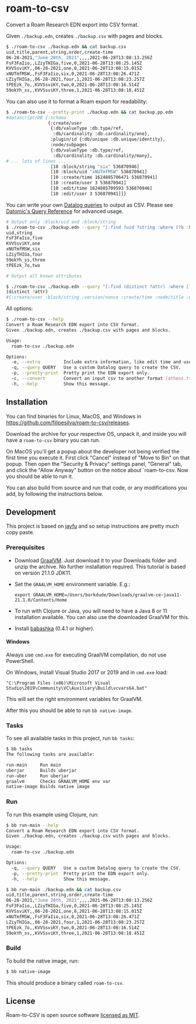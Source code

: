 # roam-to-csv

Convert a Roam Research EDN export into CSV format.

Given `./backup.edn`, creates `./backup.csv` with pages and blocks.

```bash
$ ./roam-to-csv ./backup.edn && cat backup.csv
uid,title,parent,string,order,create-time
06-28-2021,"June 28th, 2021",,,,2021-06-28T13:08:13.256Z
FsF3FaIio,,LZiyTHIGa,five,0,2021-06-28T13:08:25.145Z
KVVSsviKY,,06-28-2021,one,0,2021-06-28T13:08:15.015Z
xNUTmfMSW,,FsF3FaIio,six,0,2021-06-28T13:08:26.471Z
LZiyTHIGa,,06-28-2021,four,1,2021-06-28T13:08:23.257Z
tPEEzk_7o,,KVVSsviKY,two,0,2021-06-28T13:08:16.514Z
59okYh_ss,,KVVSsviKY,three,1,2021-06-28T13:08:18.451Z
```

You can also use it to format a Roam export for readability:
```bash
$ ./roam-to-csv --pretty-print ./backup.edn && cat backup.pp.edn
#datascript/DB {:schema
                {:create/user
                 {:db/valueType :db.type/ref,
                  :db/cardinality :db.cardinality/one},
                 :plugin/id {:db/unique :db.unique/identity},
                 :node/subpages
                 {:db/valueType :db.type/ref,
                  :db/cardinality :db.cardinality/many},
# ... lots of lines ...
                 [10 :block/string "six" 536870946]
                 [10 :block/uid "xNUTmfMSW" 536870941]
                 [10 :create/time 1624885706471 536870941]
                 [10 :create/user 3 536870941]
                 [10 :edit/time 1624885709593 536870946]
                 [10 :edit/user 3 536870941]]}
```

You can write your own [Datalog queries](http://www.learndatalogtoday.org/) to output as CSV.
Please see [Datomic's Query Reference](https://docs.datomic.com/cloud/query/query-data-reference.html) for advanced usage.
```bash
# Output only :block/uid and :block/string
$ ./roam-to-csv ./backup.edn --query "[:find ?uid ?string :where [?b :block/uid ?uid] [?b :block/string ?string]]" && cat backup.csv
uid,string
FsF3FaIio,five
KVVSsviKY,one
xNUTmfMSW,six
LZiyTHIGa,four
59okYh_ss,three
tPEEzk_7o,two

# Output all known attributes

$ ./roam-to-csv ./backup.edn --query "[:find (distinct ?attr) :where [?e ?attr]]" && cat backup.csv
(distinct ?attr)
#{:create/user :block/string :version/nonce :create/time :node/title :edit/user :user/display-name :block/children :log/id :block/uid :block/open :user/uid :edit/time :block/parents :block/order :user/photo-url :block/page :version/id :version/upgraded-nonce}
```

All options:

```bash
$ ./roam-to-csv --help
Convert a Roam Research EDN export into CSV format.
Given ./backup.edn, creates ./backup.csv with pages and blocks.

Usage:
  roam-to-csv ./backup.edn

Options:
  -e, --extra         Include extra information, like edit time and user.
  -q, --query QUERY   Use a custom Datalog query to create the CSV.
  -p, --pretty-print  Pretty print the EDN export only.
  -c, --convert       Convert an input csv to another format [athens.transit]
  -h, --help          Show this message.
```

## Installation

You can find binaries for Linux, MacOS, and Windows in https://github.com/filipesilva/roam-to-csv/releases.

Download the archive for your respective OS, unpack it, and inside you will have a `roam-to-csv` binary you can run.

On MacOS you'll get a popup about the developer not being verified the first time you execute it.
First click "Cancel" instead of "Move to Bin" on that popup. 
Then open the "Security & Privacy" settings panel, "General" tab, and click the "Allow Anyway" button on the notice about `roam-to-csv.
Now you should be able to run it.

You can also build from source and run that code, or any modifications you add, by following the instructions below.


## Development

This project is based on [jayfu](https://github.com/borkdude/jayfu) and so setup instructions are pretty much copy paste.


### Prerequisites

- Download [GraalVM](https://www.graalvm.org/downloads/). Just download it to
  your Downloads folder and unzip the archive. No further installation
  required. This tutorial is based on version 21.1.0 JDK11.

- Set the `GRAALVM_HOME` environment variable. E.g.:

  `export GRAALVM_HOME=/Users/borkdude/Downloads/graalvm-ce-java11-21.1.0/Contents/Home`

- To run with Clojure or Java, you will need to have a
  Java 8 or 11 installation available. You can also use the downloaded GraalVM for this.

- Install [babashka](https://github.com/babashka/babashka#installation) (0.4.1 or higher).


#### Windows

Always use `cmd.exe` for executing GraalVM compilation, do not use PowerShell.

On Windows, install Visual Studio 2017 or 2019 and in `cmd.exe` load:

```
"C:\Program Files (x86)\Microsoft Visual Studio\2019\Community\VC\Auxiliary\Build\vcvars64.bat"
```

This will set the right environment variables for GraalVM.

After this you should be able to run `bb native-image`.


### Tasks

To see all available tasks in this project, run `bb tasks`:

```bash
$ bb tasks
The following tasks are available:

run-main     Run main
uberjar      Builds uberjar
run-uber     Run uberjar
graalvm      Checks GRAALVM_HOME env var
native-image Builds native image
```


### Run

To run this example using Clojure, run:

```bash
$ bb run-main --help
Convert a Roam Research EDN export into CSV format.
Given ./backup.edn, creates ./backup.csv with pages and blocks.

Usage:
  roam-to-csv ./backup.edn

Options:
  -q, --query QUERY   Use a custom Datalog query to create the CSV.
  -p, --pretty-print  Pretty print the EDN export only.
  -h, --help          Show this message.

$ bb run-main ./backup.edn && cat backup.csv
uid,title,parent,string,order,create-time
06-28-2021,"June 28th, 2021",,,,2021-06-28T13:08:13.256Z
FsF3FaIio,,LZiyTHIGa,five,0,2021-06-28T13:08:25.145Z
KVVSsviKY,,06-28-2021,one,0,2021-06-28T13:08:15.015Z
xNUTmfMSW,,FsF3FaIio,six,0,2021-06-28T13:08:26.471Z
LZiyTHIGa,,06-28-2021,four,1,2021-06-28T13:08:23.257Z
tPEEzk_7o,,KVVSsviKY,two,0,2021-06-28T13:08:16.514Z
59okYh_ss,,KVVSsviKY,three,1,2021-06-28T13:08:18.451Z
```


### Build

To build the native image, run:

```bash
$ bb native-image
```

This should produce a binary called `roam-to-csv`.


## License

Roam-to-CSV is open source software [licensed as MIT](https://github.com/filipesilva/roam-to-csv/blob/master/LICENSE).
